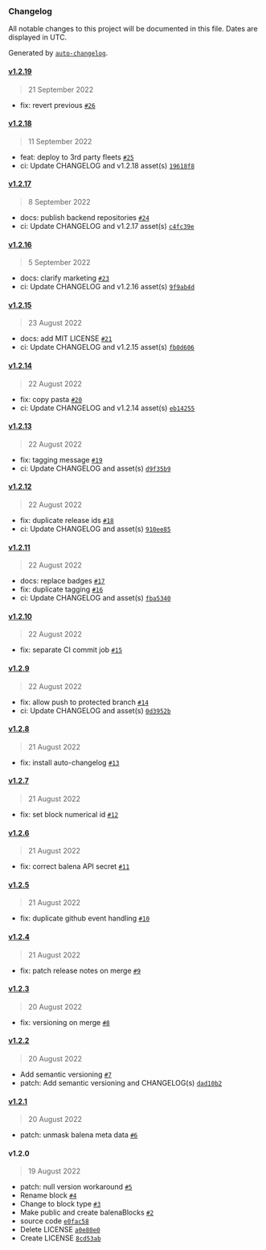 ### Changelog

All notable changes to this project will be documented in this file. Dates are displayed in UTC.

Generated by [`auto-changelog`](https://github.com/CookPete/auto-changelog).

#### [v1.2.19](https://github.com/belodetek/black.box/compare/v1.2.18...v1.2.19)

> 21 September 2022

- fix: revert previous [`#26`](https://github.com/belodetek/black.box/pull/26)

#### [v1.2.18](https://github.com/belodetek/black.box/compare/v1.2.17...v1.2.18)

> 11 September 2022

- feat: deploy to 3rd party fleets [`#25`](https://github.com/belodetek/black.box/pull/25)
- ci: Update CHANGELOG and v1.2.18 asset(s) [`19618f8`](https://github.com/belodetek/black.box/commit/19618f84f636d1a5ad5d37d9fab6704d1bee9c87)

#### [v1.2.17](https://github.com/belodetek/black.box/compare/v1.2.16...v1.2.17)

> 8 September 2022

- docs: publish backend repositories [`#24`](https://github.com/belodetek/black.box/pull/24)
- ci: Update CHANGELOG and v1.2.17 asset(s) [`c4fc39e`](https://github.com/belodetek/black.box/commit/c4fc39eeed4391061d892c7fbf8e923f605fb661)

#### [v1.2.16](https://github.com/belodetek/black.box/compare/v1.2.15...v1.2.16)

> 5 September 2022

- docs: clarify marketing [`#23`](https://github.com/belodetek/black.box/pull/23)
- ci: Update CHANGELOG and v1.2.16 asset(s) [`9f9ab4d`](https://github.com/belodetek/black.box/commit/9f9ab4d02192d2ca2a05fe5068ed53b42e4956a2)

#### [v1.2.15](https://github.com/belodetek/black.box/compare/v1.2.14...v1.2.15)

> 23 August 2022

- docs: add MIT LICENSE [`#21`](https://github.com/belodetek/black.box/pull/21)
- ci: Update CHANGELOG and v1.2.15 asset(s) [`fb0d606`](https://github.com/belodetek/black.box/commit/fb0d606091eb2efc2e23614e0b466a82bc08033e)

#### [v1.2.14](https://github.com/belodetek/black.box/compare/v1.2.13...v1.2.14)

> 22 August 2022

- fix: copy pasta [`#20`](https://github.com/belodetek/black.box/pull/20)
- ci: Update CHANGELOG and v1.2.14 asset(s) [`eb14255`](https://github.com/belodetek/black.box/commit/eb14255f748ca482f52e9a37960090324e04195e)

#### [v1.2.13](https://github.com/belodetek/black.box/compare/v1.2.12...v1.2.13)

> 22 August 2022

- fix: tagging message [`#19`](https://github.com/belodetek/black.box/pull/19)
- ci: Update CHANGELOG and  asset(s) [`d9f35b9`](https://github.com/belodetek/black.box/commit/d9f35b9dbf7f5589501401883283f4e99d81ae82)

#### [v1.2.12](https://github.com/belodetek/black.box/compare/v1.2.11...v1.2.12)

> 22 August 2022

- fix: duplicate release ids [`#18`](https://github.com/belodetek/black.box/pull/18)
- ci: Update CHANGELOG and  asset(s) [`910ee85`](https://github.com/belodetek/black.box/commit/910ee854a99e72c6bba8c1d7b230442b63a74dcc)

#### [v1.2.11](https://github.com/belodetek/black.box/compare/v1.2.10...v1.2.11)

> 22 August 2022

- docs: replace badges [`#17`](https://github.com/belodetek/black.box/pull/17)
- fix: duplicate tagging [`#16`](https://github.com/belodetek/black.box/pull/16)
- ci: Update CHANGELOG and  asset(s) [`fba5340`](https://github.com/belodetek/black.box/commit/fba53400da8414cc7e0ed4c2bd77fa090b125544)

#### [v1.2.10](https://github.com/belodetek/black.box/compare/v1.2.9...v1.2.10)

> 22 August 2022

- fix: separate CI commit job [`#15`](https://github.com/belodetek/black.box/pull/15)

#### [v1.2.9](https://github.com/belodetek/black.box/compare/v1.2.8...v1.2.9)

> 22 August 2022

- fix: allow push to protected branch [`#14`](https://github.com/belodetek/black.box/pull/14)
- ci: Update CHANGELOG and  asset(s) [`0d3952b`](https://github.com/belodetek/black.box/commit/0d3952b90097dffd2a432058744b3da6df127042)

#### [v1.2.8](https://github.com/belodetek/black.box/compare/v1.2.7...v1.2.8)

> 21 August 2022

- fix: install auto-changelog [`#13`](https://github.com/belodetek/black.box/pull/13)

#### [v1.2.7](https://github.com/belodetek/black.box/compare/v1.2.6...v1.2.7)

> 21 August 2022

- fix: set block numerical id [`#12`](https://github.com/belodetek/black.box/pull/12)

#### [v1.2.6](https://github.com/belodetek/black.box/compare/v1.2.5...v1.2.6)

> 21 August 2022

- fix: correct balena API secret [`#11`](https://github.com/belodetek/black.box/pull/11)

#### [v1.2.5](https://github.com/belodetek/black.box/compare/v1.2.4...v1.2.5)

> 21 August 2022

- fix: duplicate github event handling [`#10`](https://github.com/belodetek/black.box/pull/10)

#### [v1.2.4](https://github.com/belodetek/black.box/compare/v1.2.3...v1.2.4)

> 21 August 2022

- fix: patch release notes on merge [`#9`](https://github.com/belodetek/black.box/pull/9)

#### [v1.2.3](https://github.com/belodetek/black.box/compare/v1.2.2...v1.2.3)

> 20 August 2022

- fix: versioning on merge [`#8`](https://github.com/belodetek/black.box/pull/8)

#### [v1.2.2](https://github.com/belodetek/black.box/compare/v1.2.1...v1.2.2)

> 20 August 2022

- Add semantic versioning [`#7`](https://github.com/belodetek/black.box/pull/7)
- patch: Add semantic versioning and CHANGELOG(s) [`dad10b2`](https://github.com/belodetek/black.box/commit/dad10b215898bc23291391291d16fcef7ea9e96c)

#### [v1.2.1](https://github.com/belodetek/black.box/compare/v1.2.0...v1.2.1)

> 20 August 2022

- patch: unmask balena meta data [`#6`](https://github.com/belodetek/black.box/pull/6)

#### v1.2.0

> 19 August 2022

- patch: null version workaround [`#5`](https://github.com/belodetek/black.box/pull/5)
- Rename block [`#4`](https://github.com/belodetek/black.box/pull/4)
- Change to block type [`#3`](https://github.com/belodetek/black.box/pull/3)
- Make public and create balenaBlocks [`#2`](https://github.com/belodetek/black.box/pull/2)
- source code [`e0fac58`](https://github.com/belodetek/black.box/commit/e0fac58f39ebd697ee19f6e99f2d9a582ee07370)
- Delete LICENSE [`a0e80e0`](https://github.com/belodetek/black.box/commit/a0e80e01ed6a884976ba398e718ce413d35ad91a)
- Create LICENSE [`8cd53ab`](https://github.com/belodetek/black.box/commit/8cd53abc63bf14f24f82f80a18e0e6daa134b77c)
